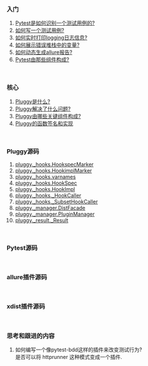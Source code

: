 ### 入门
1. [Pytest是如何识别一个测试用例的?](./docs/HowToFindTestCase.md)  
2. [如何写一个测试用例?](./docs/CreateTestCase.md)  
3. [如何实时打印logging日志信息?](./examples/live_logs/README.md)  
4. [如何展示错误堆栈中的变量?](./examples/showlocals/README.md)  
5. [如何动态生成allure报告?](./examples/dynamic_generate_allure_report/README.md)  
6. [Pytest由那些组件构成?](./docs/Components.md)  


&nbsp;  
### 核心  
1. [Pluggy是什么?](./docs/WhatIsPluggy.md)  
2. [Pluggy解决了什么问题?](./docs/WhyIsPluggyUseful.md)  
3. [Pluggy由哪些关键组件构成?](./docs/HowDoesItWork.md)  
4. [Pluggy的函数签名和实现](./docs/HookSpecAndImpl.md)  

&nbsp;  
### Pluggy源码
1. [pluggy._hooks.HookspecMarker](./docs/pluggy/hooks_HookspecMarker.md)  
2. [pluggy._hooks.HookimplMarker](./docs/pluggy/hooks_HookimplMarker.md)  
3. [pluggy._hooks.varnames](./docs/pluggy/hooks_varnames.md)
4. [pluggy._hooks.HookSpec](./docs/pluggy/hooks_HookSpec.md)  
5. [pluggy._hooks.HookImpl](./docs/pluggy/hooks_HookImpl.md)  
6. [pluggy._hooks._HookCaller](./docs/pluggy/hooks_HookCaller.md)  
7. [pluggy._hooks._SubsetHookCaller](./docs/pluggy/hooks_SubsetHookCaller.md)  
8. [pluggy._manager.DistFacade](./docs/pluggy/manager_DistFacade.md)
9. [pluggy._manager.PluginManager](./docs/pluggy/manager_PluginManager.md)  
10. [pluggy._result._Result](./docs/pluggy/result_Result.md)  



&nbsp;  
### Pytest源码  


&nbsp;  
### allure插件源码


&nbsp;  
### xdist插件源码  


&nbsp;  
### 思考和跟进的内容  
1. 如何编写一个像pytest-bdd这样的插件来改变测试行为?  
是否可以将 httprunner 这种模式变成一个插件.  
